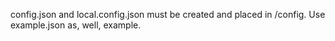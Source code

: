 config.json and local.config.json must be created and placed in /config. Use example.json as, well, example.